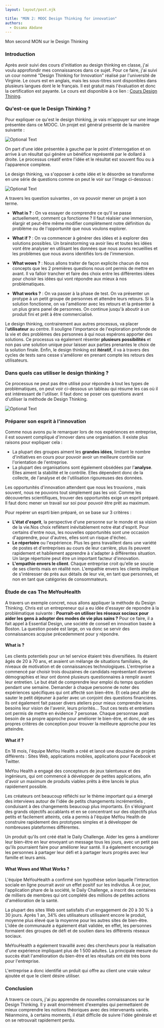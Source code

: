```yaml
---
layout: layout/post.njk

title: "MON 2: MOOC Design Thinking for innovation"
authors:
  - Ossama Abdane
---
```

<!-- début résumé -->
Mon second MON sur le Design Thinking
<!-- fin résumé -->


### Introduction 

Après avoir suivi des cours d'initiation au design thinking en classe, j'ai voulu approfondir mes connaissances dans ce sujet. Pour ce faire, j'ai suivi un cour nommé "Design Thinking for Innovation" réalisé par l'université de Virginie. Le cours est en anglais, mais les sous-titres sont disponibles dans plusieurs langues dont le le français. Il est gratuit mais l'évaluation et donc la certification est payante. Le cours est disponible à ce lien : [Cours Design Thining](https://fr.coursera.org/learn/uva-darden-design-thinking-innovation#syllabus).

### Qu'est-ce que le Design Thinking ?

Pour expliquer ce qu'est le design thinking, je vais m'appuyer sur une image présentée dans ce MOOC. Un projet est général présenté de la manière suivante :

![Optional Text](Image1.png)

On part d'une idée présentée à gauche par le point d'interrogation et on arrive à un résultat qui génère un bénéfice représenté par le dollard à droite. Le processus créatif entre l'idée et le résultat est souvent flou ou à l'apparence complexe. 

Le design thinking, va s'opposer à cette idée et le désordre se transforme en une série de questions comme on peut le voir sur l'image ci-dessous : 

![Optional Text](Image2.png)

A travers les question suivantes , on va pouvoir mener un projet à son terme. 

- **What is ?** : On va essayer de comprendre ce qu'il se passe actuellement, comment ça fonctionne ? Il faut réalsier une immersion, élargir et peut-être même modifier complètement notre définition du problème ou de l'opportunité que nous voulons explorer.

- **What if ?** : On va commencer à générer des idées et à explorer des solutions possibles. Un brainstorming va avoir lieu et toutes les idées vont être analyser en utilisant les données que nous avons recueillies et les problèmes que nous avons identifiés lors de l'immersion.  

- **What wows ?** : Nous allons traiter de façon explicite chacun de nos concepts que les 2 premières questions nous ont permis de mettre en avant. Il va falloir trancher et faire des choix entre les différentes idées pour choisir les idées qui vont répondre aux mieux à nos problématiques.

- **What works ?** : On va passer à la phase de test. On va présenter un protype à un petit groupe de personnes et attendre leurs retours. Si la solution fonctionne, on va l'améliorer avec les retours et la présenter à un plus grans panel de personnes. On continue jusqu'à aboutir à un produit fini et prêt à être commercialisé.

Le design thinking, contrairement aux autres processus, va placer l'**utilisateur** au centre. Il souligne l'importance de l'exploration profonde de la vie et des problèmes des personnes à qui nous espérons apporter des solutions. 
Ce processus va également résenter **plusieurs possibilités** et non pas une solution unique pour laisser aux parties prenantes le choix de la solution finale. 
Enfin, le design thinking est **itératif**, il va à travers des cycles de tests sans cesse s'améliorer en prenant compte les retours des utilisateurs. 

### Dans quels cas utiliser le design thinking ?

Ce processus ne peut pas être utilisé pour répondre à tout les types de problématiques, on peut voir ci-dessous un tableau qui résume les cas où il est intéressant de l'utiliser. Il faut donc se poser ces questions avant d'utiliser la méthode de Design Thinking. 

![Optional Text](Image3.png)


### Préparer son esprit à l'innovation

Comme nous avons pu le remarquer lors de nos expériences en entreprise, il est souvent compliqué d'innover dans une organisation. Il existe plus raisons pour expliquer cela :
- La plupart des groupes aiment les **grandes idées**, limitant le nombre d'initiatives en cours pour pouvoir avoir un meilleure contrôle sur l'orientation de l'entreprise.
- La plupart des organisations sont également obsédées par l'**analyse**. Elles aiment la stabilité et le contrôle. Elles dépendent donc de la collecte, de l'analyse et de l'utilisation rigoureuses des données.

Les opportunités d'innovation attendent que nous les trouvions , mais souvent, nous ne pouvons tout simplement pas les voir. Comme les découvertes scientifiques, trouver des opportunités exige un esprit préparé. Il faut donc mener un travail sur soi pour pouvoir être prêt au maximum.

Pour repérer un esprti bien préparé, on se base sur 3 critères :
- **L'état d'esprit**, la perspective d'une personne sur le monde et sa vision de la vie.Nos choix reflètent inévitablement notre état d'esprit. Pour certains d'entre nous, les nouvelles opportunités sont une occasion d'apprendre, pour d'autres, elles sont un risque d'échec.
- **Le répertoire** ou l'expérience. Plus les gens travaillent dans une variété de postes et d'entreprises au cours de leur carrière, plus ils peuvent rapidement et habilement apprendre à s'adapter à différentes situation. Un large répertoire peut être un important facteur d'innovation.
- **L'empathie envers le client**. Chaque entreprise croit qu'elle se soucie de ses clients mais en réalité non. L'empathie envers les clients implique de s'intéresser de près aux détails de leur vie, en tant que personnes, et non en tant que catégories de consommateurs.

### Étude de cas The MeYouHealth

A travers un exemple concret, nous allons appliquer la méthode du Design Thinking.
Chris est un entrepreneur qui a eu idée d'essayer de repondre à la problématique suivante :
**Pourrait-on utiliser les réseaux sociaux pour aider les gens à adopter des modes de vie plus sains ?**
Pour ce faire, il a fait appel à Essential Design, une société de conseil en innovation basée à Boston. La question posée est large, on va donc se servir des connaissances acquise précedemment pour y répondre. 

#### What is ?
Les clients potentiels pour un tel service étaient très diversifiées. Ils étaient âgés de 20 à 70 ans, et avaient un mélange de situations familiales, de niveaux de motivation et de connaissances technologiques. L'entreprise a commencé par choisir trois douzaines de candidats représentant diverses démographies et leur ont donné plusieurs questionnaires à remplir avant leur entretien.
Le but était de comprendre leur emploi du temps quotidien pendant une semaine. Demander à chaque personne de noter des expériences spécifiques qui ont affecté son bien-être. Et cela peut aller de sauter le petit déjeuner à parler avec un conjoint des questions financières.
Ils ont également fait passer divers ateliers pour mieux comprendre leurs besoins leur vision de l'avenir, leurs priorités...
Tout ces tests et entretiens ont permis de mettre en évidence 7 personae. Chaque personnae avait besoin de sa propre approche pour améliorer le bien-être, et donc, de ses propres critères de conception pour trouver la meilleure approche pour les atteindre.

#### What if ?

En 18 mois, l'équipe MeYou Health a créé et lancé une douzaine de projets différents : Sites Web, applications mobiles, applications pour Facebook et Twitter.

MeYou Health a engagé des concepteurs de jeux talentueux et des ingénieurs, qui ont commencé à développer de petites applications, afin d'avoir un maximum de produits viables prêts à être lancés le plus rapidement possible.

Les créateurs ont beaucoup réfléchi sur le thème important qui a émergé des interviews autour de l'idée de petits changements incrémentiels , conduisant à des changements beaucoup plus importants.
En s'éloignant des grands objectifs accablants et en se concentrant sur des objectifs plus petits et facilement atteints, cela a permis à l'équipe MeYou Health de construire rapidement des prototypes simples et à développer de nombreuses plateformes différentes.

Un  produit qu'ils ont créé était le Daily Challenge. Aider les gens à améliorer leur bien-être en leur envoyant un message tous les jours, avec un petit pas qu'ils pourraient faire pour améliorer leur santé.
Il a également encouragé les personnes à partager leur défi et à partager leurs progrès avec leur famille et leurs amis.

#### What Wows and What Works ?

L'équipe MeYouHealth a confirmé son hypothèse selon laquelle l'interaction sociale en ligne pourrait avoir un effet positif sur les individus. À ce jour, l'application phare de la société, le Daily Challenge, a inscrit des centaines de milliers de membres qui ont complété des millions de petites actions d'amélioration de la santé.

La plupart des sites Web sont satisfaits d'un engagement de 20 à 30 % à 30 jours. Après 1 an, 34% des utilisateurs utilisaient encore le produit, moyenne plus élevé que la moyenne pour les autres sites de bien-être. L'idée de communauté a également était validée, en effet, les personnes formaient des groupes de défi et de soutien dans les différents réseaux sociaux. 

MeYouHealth a également travaillé avec des chercheurs pour la réalisation d'une expérience impliquant plus de 1 500 adultes. La principale mesure du succès était l'amélioration du bien-être et les résultats ont été très bons pour l'entreprise. 

L'entreprise a donc identifié un prduit qui offre au client une vraie  valeur ajoutée et que le client désire utiliser.


### Conclusion 

A travers ce cours, j'ai pu apprendre de nouvelles connaissances sur le Design Thinking. Il y avait énormément d'exemples qui permettaient de mieux comprendre les notions théoriques avec des intervenants variés. Néanmoins, à certains moments, il était difficile de suivre l'idée générale et on se retrouvait rapidement perdu.  